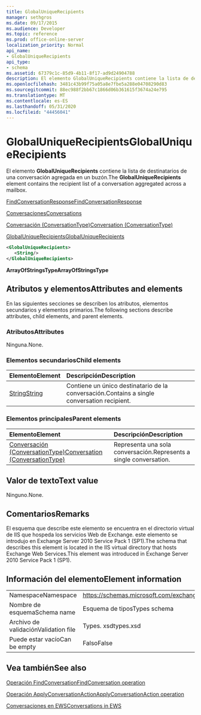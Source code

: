 ```yaml
---
title: GlobalUniqueRecipients
manager: sethgros
ms.date: 09/17/2015
ms.audience: Developer
ms.topic: reference
ms.prod: office-online-server
localization_priority: Normal
api_name:
- GlobalUniqueRecipients
api_type:
- schema
ms.assetid: 67379c1c-85d9-4b11-8f17-ad9d24904788
description: El elemento GlobalUniqueRecipients contiene la lista de destinatarios de una conversación agregada en un buzón.
ms.openlocfilehash: 3481c43b99f75a05a8e7fbe5a288e04708290d83
ms.sourcegitcommit: 88ec988f2bb67c1866d06b361615f3674a24e795
ms.translationtype: MT
ms.contentlocale: es-ES
ms.lasthandoff: 05/31/2020
ms.locfileid: "44456041"
---
```

# <a name="globaluniquerecipients"></a><span data-ttu-id="d5a8a-103">GlobalUniqueRecipients</span><span class="sxs-lookup"><span data-stu-id="d5a8a-103">GlobalUniqueRecipients</span></span>

<span data-ttu-id="d5a8a-104">El elemento **GlobalUniqueRecipients** contiene la lista de destinatarios de una conversación agregada en un buzón.</span><span class="sxs-lookup"><span data-stu-id="d5a8a-104">The **GlobalUniqueRecipients** element contains the recipient list of a conversation aggregated across a mailbox.</span></span> 
  
[<span data-ttu-id="d5a8a-105">FindConversationResponse</span><span class="sxs-lookup"><span data-stu-id="d5a8a-105">FindConversationResponse</span></span>](findconversationresponse.md)
  
[<span data-ttu-id="d5a8a-106">Conversaciones</span><span class="sxs-lookup"><span data-stu-id="d5a8a-106">Conversations</span></span>](conversations-ex15websvcsotherref.md)
  
[<span data-ttu-id="d5a8a-107">Conversación (ConversationType)</span><span class="sxs-lookup"><span data-stu-id="d5a8a-107">Conversation (ConversationType)</span></span>](conversation-conversationtype.md)
  
[<span data-ttu-id="d5a8a-108">GlobalUniqueRecipients</span><span class="sxs-lookup"><span data-stu-id="d5a8a-108">GlobalUniqueRecipients</span></span>](globaluniquerecipients.md)
  
```XML
<GlobalUniqueRecipients>
   <String/>
</GlobalUniqueRecipients>
```

 <span data-ttu-id="d5a8a-109">**ArrayOfStringsType**</span><span class="sxs-lookup"><span data-stu-id="d5a8a-109">**ArrayOfStringsType**</span></span>
## <a name="attributes-and-elements"></a><span data-ttu-id="d5a8a-110">Atributos y elementos</span><span class="sxs-lookup"><span data-stu-id="d5a8a-110">Attributes and elements</span></span>

<span data-ttu-id="d5a8a-111">En las siguientes secciones se describen los atributos, elementos secundarios y elementos primarios.</span><span class="sxs-lookup"><span data-stu-id="d5a8a-111">The following sections describe attributes, child elements, and parent elements.</span></span>
  
### <a name="attributes"></a><span data-ttu-id="d5a8a-112">Atributos</span><span class="sxs-lookup"><span data-stu-id="d5a8a-112">Attributes</span></span>

<span data-ttu-id="d5a8a-113">Ninguna.</span><span class="sxs-lookup"><span data-stu-id="d5a8a-113">None.</span></span>
  
### <a name="child-elements"></a><span data-ttu-id="d5a8a-114">Elementos secundarios</span><span class="sxs-lookup"><span data-stu-id="d5a8a-114">Child elements</span></span>

|<span data-ttu-id="d5a8a-115">**Elemento**</span><span class="sxs-lookup"><span data-stu-id="d5a8a-115">**Element**</span></span>|<span data-ttu-id="d5a8a-116">**Descripción**</span><span class="sxs-lookup"><span data-stu-id="d5a8a-116">**Description**</span></span>|
|:-----|:-----|
|[<span data-ttu-id="d5a8a-117">String</span><span class="sxs-lookup"><span data-stu-id="d5a8a-117">String</span></span>](string.md) <br/> |<span data-ttu-id="d5a8a-118">Contiene un único destinatario de la conversación.</span><span class="sxs-lookup"><span data-stu-id="d5a8a-118">Contains a single conversation recipient.</span></span>  <br/> |
   
### <a name="parent-elements"></a><span data-ttu-id="d5a8a-119">Elementos principales</span><span class="sxs-lookup"><span data-stu-id="d5a8a-119">Parent elements</span></span>

|<span data-ttu-id="d5a8a-120">**Elemento**</span><span class="sxs-lookup"><span data-stu-id="d5a8a-120">**Element**</span></span>|<span data-ttu-id="d5a8a-121">**Descripción**</span><span class="sxs-lookup"><span data-stu-id="d5a8a-121">**Description**</span></span>|
|:-----|:-----|
|[<span data-ttu-id="d5a8a-122">Conversación (ConversationType)</span><span class="sxs-lookup"><span data-stu-id="d5a8a-122">Conversation (ConversationType)</span></span>](conversation-conversationtype.md) <br/> |<span data-ttu-id="d5a8a-123">Representa una sola conversación.</span><span class="sxs-lookup"><span data-stu-id="d5a8a-123">Represents a single conversation.</span></span>  <br/> |
   
## <a name="text-value"></a><span data-ttu-id="d5a8a-124">Valor de texto</span><span class="sxs-lookup"><span data-stu-id="d5a8a-124">Text value</span></span>

<span data-ttu-id="d5a8a-125">Ninguno.</span><span class="sxs-lookup"><span data-stu-id="d5a8a-125">None.</span></span>
  
## <a name="remarks"></a><span data-ttu-id="d5a8a-126">Comentarios</span><span class="sxs-lookup"><span data-stu-id="d5a8a-126">Remarks</span></span>

<span data-ttu-id="d5a8a-127">El esquema que describe este elemento se encuentra en el directorio virtual de IIS que hospeda los servicios Web de Exchange. este elemento se introdujo en Exchange Server 2010 Service Pack 1 (SP1).</span><span class="sxs-lookup"><span data-stu-id="d5a8a-127">The schema that describes this element is located in the IIS virtual directory that hosts Exchange Web Services.This element was introduced in Exchange Server 2010 Service Pack 1 (SP1).</span></span>
  
## <a name="element-information"></a><span data-ttu-id="d5a8a-128">Información del elemento</span><span class="sxs-lookup"><span data-stu-id="d5a8a-128">Element information</span></span>

|||
|:-----|:-----|
|<span data-ttu-id="d5a8a-129">Namespace</span><span class="sxs-lookup"><span data-stu-id="d5a8a-129">Namespace</span></span>  <br/> |https://schemas.microsoft.com/exchange/services/2006/types  <br/> |
|<span data-ttu-id="d5a8a-130">Nombre de esquema</span><span class="sxs-lookup"><span data-stu-id="d5a8a-130">Schema name</span></span>  <br/> |<span data-ttu-id="d5a8a-131">Esquema de tipos</span><span class="sxs-lookup"><span data-stu-id="d5a8a-131">Types schema</span></span>  <br/> |
|<span data-ttu-id="d5a8a-132">Archivo de validación</span><span class="sxs-lookup"><span data-stu-id="d5a8a-132">Validation file</span></span>  <br/> |<span data-ttu-id="d5a8a-133">Types. xsd</span><span class="sxs-lookup"><span data-stu-id="d5a8a-133">types.xsd</span></span>  <br/> |
|<span data-ttu-id="d5a8a-134">Puede estar vacío</span><span class="sxs-lookup"><span data-stu-id="d5a8a-134">Can be empty</span></span>  <br/> |<span data-ttu-id="d5a8a-135">Falso</span><span class="sxs-lookup"><span data-stu-id="d5a8a-135">False</span></span>  <br/> |
   
## <a name="see-also"></a><span data-ttu-id="d5a8a-136">Vea también</span><span class="sxs-lookup"><span data-stu-id="d5a8a-136">See also</span></span>



[<span data-ttu-id="d5a8a-137">Operación FindConversation</span><span class="sxs-lookup"><span data-stu-id="d5a8a-137">FindConversation operation</span></span>](findconversation-operation.md)
  
[<span data-ttu-id="d5a8a-138">Operación ApplyConversationAction</span><span class="sxs-lookup"><span data-stu-id="d5a8a-138">ApplyConversationAction operation</span></span>](applyconversationaction-operation.md)


[<span data-ttu-id="d5a8a-139">Conversaciones en EWS</span><span class="sxs-lookup"><span data-stu-id="d5a8a-139">Conversations in EWS</span></span>](https://msdn.microsoft.com/library/91e64629-db6c-4c94-9dcb-d386232e8467%28Office.15%29.aspx)

